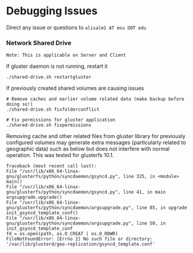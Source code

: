 # Debugging Issues

Direct any issue or questions to `alisalm1 AT msu DOT edu`


### Network Shared Drive 

 `Note: This is applicable on Server and Client`

If gluster daemon is not running, restart it  

	
	./shared-drive.sh restartgluster

If previously created shared volumes are causing issues

	# Remove caches and earlier volume related data (make backup before doing so!) 
	./shared-drive.sh fixfolderconflict
	
	# Fix permissions for gluster application
	./shared-drive.sh fixpermissions

Removing cache and other related files from gluster library for previously configured volumes may generate extra messages (particularly related to geographic data) such as below but does not interfere with normal operation. This was tested for glusterfs 10.1.
 

    Traceback (most recent call last):
    File "/usr/lib/x86_64-linux-gnu/glusterfs/python/syncdaemon/gsyncd.py", line 325, in <module> main()
    File "/usr/lib/x86_64-linux-gnu/glusterfs/python/syncdaemon/gsyncd.py", line 41, in main
    argsupgrade.upgrade()
    File "/usr/lib/x86_64-linux-gnu/glusterfs/python/syncdaemon/argsupgrade.py", line 85, in upgrade
    init_gsyncd_template_conf()
    File "/usr/lib/x86_64-linux-gnu/glusterfs/python/syncdaemon/argsupgrade.py", line 50, in init_gsyncd_template_conf
    fd = os.open(path, os.O_CREAT | os.O_RDWR)
    FileNotFoundError: [Errno 2] No such file or directory: '/var/lib/glusterd/geo-replication/gsyncd_template.conf'
 
